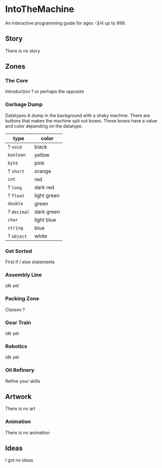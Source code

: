 # IntoTheMachine
An interactive programming guide for ages -3/4 up to 999.
## Story
There is no story
## Zones
### The Core
Introduction ? or perhaps the opposite
### Garbage Dump
Datatypes
A dump in the background with a shaky machine. There are buttons that makes the machine spit out boxes. These boxes have a value and color depending on the datatype.

type | color
---- | -----
? `void` | black
`boolean` | yellow
`byte` | pink
? `short` | orange
`int` | red
? `long` | dark red
? `float` | light green
`double` | green
? `decimal` | dark green
`char` | light blue
`string` | blue
? `object` | white
### Get Sorted
First if / else statements
### Assembly Line
idk yet
### Packing Zone
Classes ?
### Gear Train
idk yet
### Robotics
idk yet
### Oil Refinery
Refine your skills
## Artwork
There is no art
### Animation
There is no animation
## Ideas
I got no ideas

